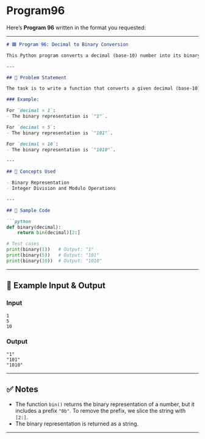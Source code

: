 # Program96
Here’s **Program 96** written in the format you requested:

---

```markdown
# 🟩 Program 96: Decimal to Binary Conversion

This Python program converts a decimal (base-10) number into its binary (base-2) representation.

---

## 📌 Problem Statement

The task is to write a function that converts a given decimal (base-10) number into its binary (base-2) equivalent. The conversion is straightforward: starting from the rightmost bit, each bit's value is doubled as you move to the left.

### Example:

For `decimal = 1`:
- The binary representation is `"1"`.

For `decimal = 5`:
- The binary representation is `"101"`.

For `decimal = 10`:
- The binary representation is `"1010"`.

---

## 🧠 Concepts Used

- Binary Representation
- Integer Division and Modulo Operations

---

## 🧪 Sample Code

```python
def binary(decimal):
    return bin(decimal)[2:]

# Test cases
print(binary(1))   # Output: "1"
print(binary(5))   # Output: "101"
print(binary(10))  # Output: "1010"
```

---

## 🎯 Example Input & Output

### Input

```
1
5
10
```

### Output

```
"1"
"101"
"1010"
```

---

## ✅ Notes

- The function `bin()` returns the binary representation of a number, but it includes a prefix `"0b"`. To remove the prefix, we slice the string with `[2:]`.
- The binary representation is returned as a string.

---